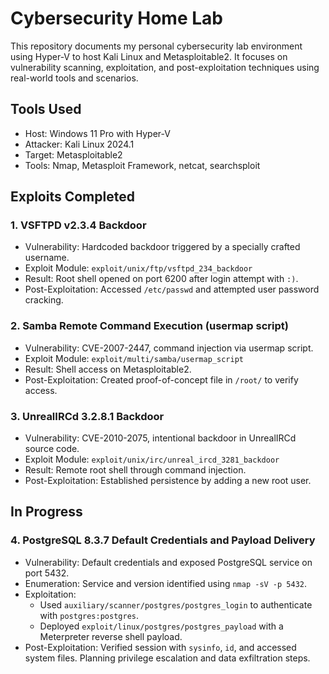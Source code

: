 # Cybersecurity Home Lab

This repository documents my personal cybersecurity lab environment using Hyper-V to host Kali Linux and Metasploitable2. It focuses on vulnerability scanning, exploitation, and post-exploitation techniques using real-world tools and scenarios.

## Tools Used

- Host: Windows 11 Pro with Hyper-V
- Attacker: Kali Linux 2024.1
- Target: Metasploitable2
- Tools: Nmap, Metasploit Framework, netcat, searchsploit

## Exploits Completed

### 1. VSFTPD v2.3.4 Backdoor
- Vulnerability: Hardcoded backdoor triggered by a specially crafted username.
- Exploit Module: `exploit/unix/ftp/vsftpd_234_backdoor`
- Result: Root shell opened on port 6200 after login attempt with `:)`.
- Post-Exploitation: Accessed `/etc/passwd` and attempted user password cracking.

### 2. Samba Remote Command Execution (usermap script)
- Vulnerability: CVE-2007-2447, command injection via usermap script.
- Exploit Module: `exploit/multi/samba/usermap_script`
- Result: Shell access on Metasploitable2.
- Post-Exploitation: Created proof-of-concept file in `/root/` to verify access.

### 3. UnrealIRCd 3.2.8.1 Backdoor
- Vulnerability: CVE-2010-2075, intentional backdoor in UnrealIRCd source code.
- Exploit Module: `exploit/unix/irc/unreal_ircd_3281_backdoor`
- Result: Remote root shell through command injection.
- Post-Exploitation: Established persistence by adding a new root user.

## In Progress

### 4. PostgreSQL 8.3.7 Default Credentials and Payload Delivery
- Vulnerability: Default credentials and exposed PostgreSQL service on port 5432.
- Enumeration: Service and version identified using `nmap -sV -p 5432`.
- Exploitation:
  - Used `auxiliary/scanner/postgres/postgres_login` to authenticate with `postgres:postgres`.
  - Deployed `exploit/linux/postgres/postgres_payload` with a Meterpreter reverse shell payload.
- Post-Exploitation: Verified session with `sysinfo`, `id`, and accessed system files. Planning privilege escalation and data exfiltration steps.
